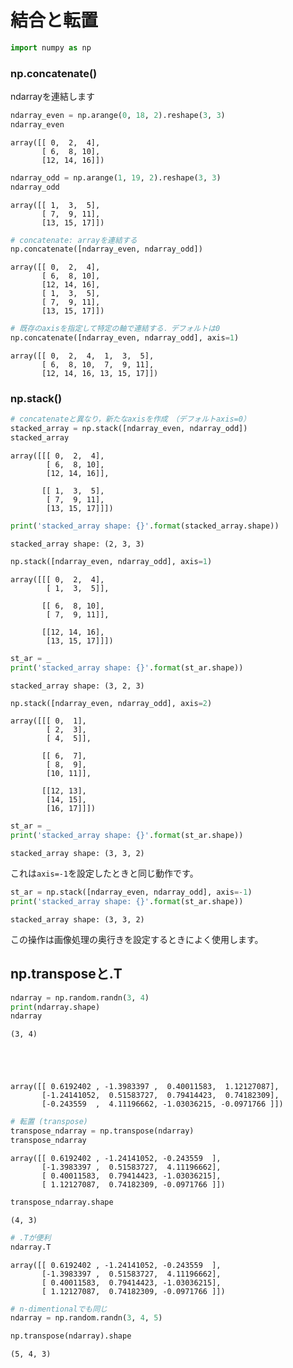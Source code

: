# 結合と転置


```python
import numpy as np
```

### np.concatenate()

ndarrayを連結します


```python
ndarray_even = np.arange(0, 18, 2).reshape(3, 3)
ndarray_even
```




    array([[ 0,  2,  4],
           [ 6,  8, 10],
           [12, 14, 16]])




```python
ndarray_odd = np.arange(1, 19, 2).reshape(3, 3)
ndarray_odd
```




    array([[ 1,  3,  5],
           [ 7,  9, 11],
           [13, 15, 17]])




```python
# concatenate: arrayを連結する
np.concatenate([ndarray_even, ndarray_odd])
```




    array([[ 0,  2,  4],
           [ 6,  8, 10],
           [12, 14, 16],
           [ 1,  3,  5],
           [ 7,  9, 11],
           [13, 15, 17]])




```python
# 既存のaxisを指定して特定の軸で連結する．デフォルトは0
np.concatenate([ndarray_even, ndarray_odd], axis=1)
```




    array([[ 0,  2,  4,  1,  3,  5],
           [ 6,  8, 10,  7,  9, 11],
           [12, 14, 16, 13, 15, 17]])



### np.stack()




```python
# concatenateと異なり，新たなaxisを作成　（デフォルトaxis=0）
stacked_array = np.stack([ndarray_even, ndarray_odd])
stacked_array
```




    array([[[ 0,  2,  4],
            [ 6,  8, 10],
            [12, 14, 16]],
    
           [[ 1,  3,  5],
            [ 7,  9, 11],
            [13, 15, 17]]])




```python
print('stacked_array shape: {}'.format(stacked_array.shape))
```

    stacked_array shape: (2, 3, 3)



```python
np.stack([ndarray_even, ndarray_odd], axis=1)
```




    array([[[ 0,  2,  4],
            [ 1,  3,  5]],
    
           [[ 6,  8, 10],
            [ 7,  9, 11]],
    
           [[12, 14, 16],
            [13, 15, 17]]])




```python
st_ar = _
print('stacked_array shape: {}'.format(st_ar.shape))
```

    stacked_array shape: (3, 2, 3)



```python
np.stack([ndarray_even, ndarray_odd], axis=2)
```




    array([[[ 0,  1],
            [ 2,  3],
            [ 4,  5]],
    
           [[ 6,  7],
            [ 8,  9],
            [10, 11]],
    
           [[12, 13],
            [14, 15],
            [16, 17]]])




```python
st_ar = _
print('stacked_array shape: {}'.format(st_ar.shape))
```

    stacked_array shape: (3, 3, 2)


これは`axis=-1`を設定したときと同じ動作です。


```python
st_ar = np.stack([ndarray_even, ndarray_odd], axis=-1)
print('stacked_array shape: {}'.format(st_ar.shape))
```

    stacked_array shape: (3, 3, 2)


この操作は画像処理の奥行きを設定するときによく使用します。

## np.transposeと.T


```python
ndarray = np.random.randn(3, 4)
print(ndarray.shape)
ndarray
```

    (3, 4)





    array([[ 0.6192402 , -1.3983397 ,  0.40011583,  1.12127087],
           [-1.24141052,  0.51583727,  0.79414423,  0.74182309],
           [-0.243559  ,  4.11196662, -1.03036215, -0.0971766 ]])




```python
# 転置 (transpose)
transpose_ndarray = np.transpose(ndarray)
transpose_ndarray
```




    array([[ 0.6192402 , -1.24141052, -0.243559  ],
           [-1.3983397 ,  0.51583727,  4.11196662],
           [ 0.40011583,  0.79414423, -1.03036215],
           [ 1.12127087,  0.74182309, -0.0971766 ]])




```python
transpose_ndarray.shape
```




    (4, 3)




```python
# .Tが便利
ndarray.T
```




    array([[ 0.6192402 , -1.24141052, -0.243559  ],
           [-1.3983397 ,  0.51583727,  4.11196662],
           [ 0.40011583,  0.79414423, -1.03036215],
           [ 1.12127087,  0.74182309, -0.0971766 ]])




```python
# n-dimentionalでも同じ
ndarray = np.random.randn(3, 4, 5)
```


```python
np.transpose(ndarray).shape
```




    (5, 4, 3)




```python

```
